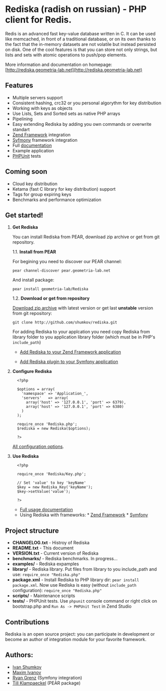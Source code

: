 Rediska (radish on russian) - PHP client for Redis.
============

Redis is an advanced fast key-value database written in C. It can be used like memcached, in front of a traditional database, or on its own thanks to the fact that the in-memory datasets are not volatile but instead persisted on disk. One of the cool features is that you can store not only strings, but lists and sets with atomic operations to push/pop elements.

More information and documentation on homepage: [http://rediska.geometria-lab.net](http://rediska.geometria-lab.net)

Features
---

* Multiple servers support
* Consistent hashing, crc32 or you personal algorythm for key distribution
* Working with keys as objects
* Use Lists, Sets and Sorted sets as native PHP arrays
* Pipelining
* Easy extending Rediska by adding you own commands or overwrite standart
* [Zend Framework](http://framework.zend.com/) integration
* [Syfmony](http://www.symfony-project.org/) framework integration
* Full [documentation](http://localhost:3000/documentation)
* Example application
* [PHPUnit](http://phpunit.de/) tests

Coming soon
---

* Cloud key distribution
* Ketama (fast C library for key distribution) support
* Tags for group expiring keys
* Benchmarks and performance optimization

Get started!
---

1. **Get Rediska**
   
   You can install Rediska from PEAR, download zip archive or get from git repository.

     1.1. **Install from PEAR**

     For begining you need to discover our PEAR channel:

     `pear channel-discover pear.geometria-lab.net`

     And install package:

     `pear install geometria-lab/Rediska`

     1.2. **Download or get from repository**

     [Download zip archive](http://rediska.geometria-lab.net/download/latest) with latest version or get last **unstable** version from git repository:

     `git clone http://github.com/shumkov/rediska.git`

     For adding Rediska to your applcation you need copy Rediska from library folder to you application library folder (which must be in PHP's `include_path`)

    
      * [Add Rediska to your Zend Framework application](http://rediska.geometria-lab.net/documentation/integration-with-frameworks/zend-framework/configuration-and-bootstraping)

      * [Add Rediska plugin to your Symfony application](http://rediska.geometria-lab.net/documentation/integration-with-frameworks/symfony)


2. **Configure Rediska**

         <?php

         $options = array(
           'namespace' => 'Application_',
           'servers'   => array(
             array('host' => '127.0.0.1', 'port' => 6379),
             array('host' => '127.0.0.1', 'port' => 6380)
           )
         );

         require_once 'Rediska.php';
         $rediska = new Rediska($options);

         ?>

      [All configuration options](http://rediska.geometria-lab.net/documentation/configuration).

3. **Use Rediska**

         <?php

         require_once 'Rediska/Key.php';

         // Set 'value' to key 'keyName'
         $key = new Rediska_Key('keyName');
         $key->setValue('value');

         ?>

    * [Full usage documentation](http://rediska.geometria-lab.net/documentation/usage)
    * Using Rediska with frameworks:
          * [Zend Framework](http://rediska.geometria-lab.net/documentation/integration-with-frameworks/zend-framework)
          * [Symfony](http://rediska.geometria-lab.net/documentation/integration-with-frameworks/symfony)

    
Project structure
---

* __CHANGELOG.txt__ - Histroy of Rediska
* __README.txt__    - This document
* __VERSION.txt__   - Current version of Rediska
* __benchmarks/__   - Rediska benchmarks. In progress...
* __examples/__     - Rediska expamples
* __library/__      - Rediska library. Put files from library to you include_path and use: `require_once "Rediska.php"`
* __package.xml__   - Install Rediska to PHP library dir: `pear install package.xml`. Now use Rediska is easy (without `include_path` configuration): `require_once "Rediska.php"`
* __scripts/__      - Maintenance scripts
* __tests/__        - PHPUnit tests. Use `phpunit` console command or right click on bootstrap.php and `Run As -> PHPUnit Test` in Zend Studio

Contributions
---

Rediska is an open source project: you can participate in development or become an author of integration module for your favorite framework.

Authors:
---

* [Ivan Shumkov](mailto:ivan@shumkov.ru)
* [Maxim Ivanov](mailto:maximiv@gmail.com)
* [Ryan Grenz](mailto:info@ryangrenz.com) (Symfony integration)
* [Till Klampaeckel](mailto:till@php.net) (PEAR package)
